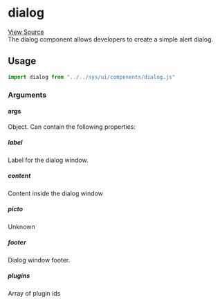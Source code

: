 # dialog

[View Source](https://v3.windows93.net/c/sys/ui/components/dialog.js)  
The dialog component allows developers to create a simple alert dialog.

## Usage
```js
import dialog from "../../sys/ui/components/dialog.js"
```

### Arguments

#### args
Object. Can contain the following properties:

##### label
Label for the dialog window.

##### content
Content inside the dialog window

##### picto
Unknown

##### footer
Dialog window footer.

##### plugins
Array of plugin ids